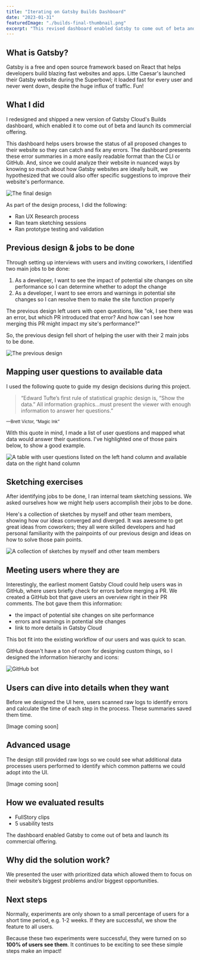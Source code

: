 ```yaml
---
title: "Iterating on Gatsby Builds Dashboard"
date: "2023-01-31"
featuredImage: "./builds-final-thumbnail.png"
excerpt: "This revised dashboard enabled Gatsby to come out of beta and launch its commercial offering."
---
```

## What is Gatsby?
Gatsby is a free and open source framework based on React that helps developers build blazing fast websites and apps. Litte Caesar's launched their Gatsby website during the Superbowl; it loaded fast for every user and never went down, despite the huge influx of traffic. Fun! 

## What I did
I redesigned and shipped a new version of Gatsby Cloud's Builds dashboard, which enabled it to come out of beta and launch its commercial offering. 

This dashboard helps users browse the status of all proposed changes to their website so they can catch and fix any errors. The dashboard presents these error summaries in a more easily readable format than the CLI or GitHub. And, since we could analyze their website in nuanced ways by knowing so much about how Gatsby websites are ideally built, we hypothesized that we could also offer specific suggestions to improve their website's performance. 

![The final design](./builds-final.png)

As part of the design process, I did the following:
- Ran UX Research process
- Ran team sketching sessions
- Ran prototype testing and validation

## Previous design & jobs to be done
Through setting up interviews with users and inviting coworkers, I identified two main jobs to be done:
1. As a developer, I want to see the impact of potential site changes on site performance so I can determine whether to adopt the change
2. As a developer, I want to see errors and warnings in potential site changes so I can resolve them to make the site function properly

The previous design left users with open questions, like "ok, I see there was an error, but which PR introduced that error? And how can I see how merging this PR might impact my site's performance?"

So, the previous design fell short of helping the user with their 2 main jobs to be done.

![The previous design](./builds-previous.png)

## Mapping user questions to available data
I used the following quote to guide my design decisions during this project.

> “Edward Tufte’s first rule of statistical graphic design is, “Show the data.” All information graphics...must present the viewer with enough information to answer her questions.”

<small>—Brett Victor, “Magic Ink”</small>

With this quote in mind, I made a list of user questions and mapped what data would answer their questions. I've highlighted one of those pairs below, to show a good example.

![A table with user questions listed on the left hand column and available data on the right hand column](./user-questions.png)

## Sketching exercises
After identifying jobs to be done, I ran internal team sketching sessions. We asked ourselves how we might help users accomplish their jobs to be done.

Here's a collection of sketches by myself and other team members, showing how our ideas converged and diverged. It was awesome to get great ideas from coworkers; they all were skilled developers and had personal familiarity with the painpoints of our previous design and ideas on how to solve those pain points.

![A collection of sketches by myself and other team members](./build-sketches.png)

## Meeting users where they are
Interestingly, the earliest moment Gatsby Cloud could help users was in GitHub, where users briefly check for errors before merging a PR. We created a GitHub bot that gave users an overview right in their PR comments. The bot gave them this information:
- the impact of potential site changes on site performance
- errors and warnings in potential site changes
- link to more details in Gatsby Cloud

This bot fit into the existing workflow of our users and was quick to scan.

GitHub doesn't have a ton of room for designing custom things, so I designed the information hierarchy and icons:

![GitHub bot](./github-bot.png)

## Users can dive into details when they want
Before we designed the UI here, users scanned raw logs to identify errors and calculate the time of each step in the process. These summaries saved them time.

[Image coming soon]
<!---![The user's first request showing a response](postman-response.png) -->


## Advanced usage
The design still provided raw logs so we could see what additional data processes users performed to identify which common patterns we could adopt into the UI.


[Image coming soon]
<!---![The user's first request showing a response](postman-response.png) -->


## How we evaluated results
- FullStory clips
- 5 usability tests

The dashboard enabled Gatsby to come out of beta and launch its commercial offering.

## Why did the solution work?
We presented the user with prioritized data which allowed them to focus on their website’s biggest problems and/or biggest opportunities.

## Next steps
Normally, experiments are only shown to a small percentage of users for a short time period, e.g. 1-2 weeks. If they are successful, we show the feature to all users.

Because these two experiments were successful, they were turned on so **100% of users see them**. It continues to be exciting to see these simple steps make an impact!



